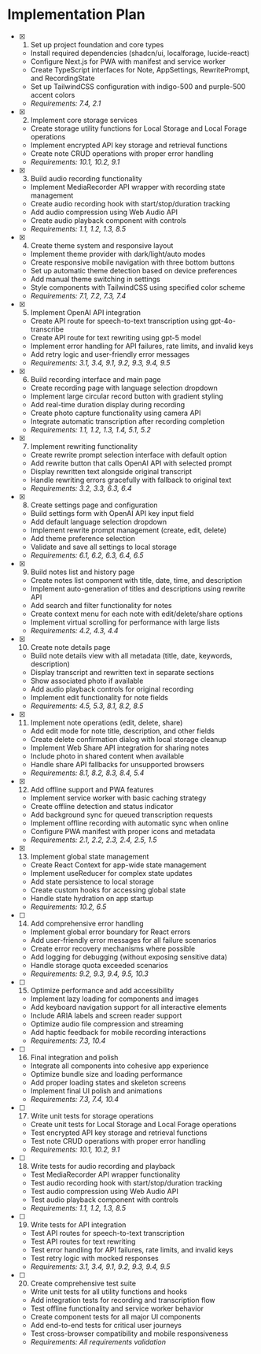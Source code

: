 # Implementation Plan

- [x] 1. Set up project foundation and core types
  - Install required dependencies (shadcn/ui, localforage, lucide-react)
  - Configure Next.js for PWA with manifest and service worker
  - Create TypeScript interfaces for Note, AppSettings, RewritePrompt, and RecordingState
  - Set up TailwindCSS configuration with indigo-500 and purple-500 accent colors
  - _Requirements: 7.4, 2.1_

- [x] 2. Implement core storage services
  - Create storage utility functions for Local Storage and Local Forage operations
  - Implement encrypted API key storage and retrieval functions
  - Create note CRUD operations with proper error handling
  - _Requirements: 10.1, 10.2, 9.1_

- [x] 3. Build audio recording functionality





  - Implement MediaRecorder API wrapper with recording state management
  - Create audio recording hook with start/stop/duration tracking
  - Add audio compression using Web Audio API
  - Create audio playback component with controls
  - _Requirements: 1.1, 1.2, 1.3, 8.5_

- [x] 4. Create theme system and responsive layout






  - Implement theme provider with dark/light/auto modes
  - Create responsive mobile navigation with three bottom buttons
  - Set up automatic theme detection based on device preferences
  - Add manual theme switching in settings
  - Style components with TailwindCSS using specified color scheme
  - _Requirements: 7.1, 7.2, 7.3, 7.4_

- [x] 5. Implement OpenAI API integration





  - Create API route for speech-to-text transcription using gpt-4o-transcribe
  - Create API route for text rewriting using gpt-5 model
  - Implement error handling for API failures, rate limits, and invalid keys
  - Add retry logic and user-friendly error messages
  - _Requirements: 3.1, 3.4, 9.1, 9.2, 9.3, 9.4, 9.5_

- [x] 6. Build recording interface and main page









  - Create recording page with language selection dropdown
  - Implement large circular record button with gradient styling
  - Add real-time duration display during recording
  - Create photo capture functionality using camera API
  - Integrate automatic transcription after recording completion
  - _Requirements: 1.1, 1.2, 1.3, 1.4, 5.1, 5.2_

- [x] 7. Implement rewriting functionality





  - Create rewrite prompt selection interface with default option
  - Add rewrite button that calls OpenAI API with selected prompt
  - Display rewritten text alongside original transcript
  - Handle rewriting errors gracefully with fallback to original text
  - _Requirements: 3.2, 3.3, 6.3, 6.4_

- [x] 8. Create settings page and configuration





  - Build settings form with OpenAI API key input field
  - Add default language selection dropdown
  - Implement rewrite prompt management (create, edit, delete)
  - Add theme preference selection
  - Validate and save all settings to local storage
  - _Requirements: 6.1, 6.2, 6.3, 6.4, 6.5_

- [x] 9. Build notes list and history page








  - Create notes list component with title, date, time, and description
  - Implement auto-generation of titles and descriptions using rewrite API
  - Add search and filter functionality for notes
  - Create context menu for each note with edit/delete/share options
  - Implement virtual scrolling for performance with large lists
  - _Requirements: 4.2, 4.3, 4.4_

- [x] 10. Create note details page





  - Build note details view with all metadata (title, date, keywords, description)
  - Display transcript and rewritten text in separate sections
  - Show associated photo if available
  - Add audio playback controls for original recording
  - Implement edit functionality for note fields
  - _Requirements: 4.5, 5.3, 8.1, 8.2, 8.5_

- [x] 11. Implement note operations (edit, delete, share)







  - Add edit mode for note title, description, and other fields
  - Create delete confirmation dialog with local storage cleanup
  - Implement Web Share API integration for sharing notes
  - Include photo in shared content when available
  - Handle share API fallbacks for unsupported browsers
  - _Requirements: 8.1, 8.2, 8.3, 8.4, 5.4_

- [x] 12. Add offline support and PWA features





  - Implement service worker with basic caching strategy
  - Create offline detection and status indicator
  - Add background sync for queued transcription requests
  - Implement offline recording with automatic sync when online
  - Configure PWA manifest with proper icons and metadata
  - _Requirements: 2.1, 2.2, 2.3, 2.4, 2.5, 1.5_

- [x] 13. Implement global state management





  - Create React Context for app-wide state management
  - Implement useReducer for complex state updates
  - Add state persistence to local storage
  - Create custom hooks for accessing global state
  - Handle state hydration on app startup
  - _Requirements: 10.2, 6.5_

- [ ] 14. Add comprehensive error handling
  - Implement global error boundary for React errors
  - Add user-friendly error messages for all failure scenarios
  - Create error recovery mechanisms where possible
  - Add logging for debugging (without exposing sensitive data)
  - Handle storage quota exceeded scenarios
  - _Requirements: 9.2, 9.3, 9.4, 9.5, 10.3_

- [ ] 15. Optimize performance and add accessibility
  - Implement lazy loading for components and images
  - Add keyboard navigation support for all interactive elements
  - Include ARIA labels and screen reader support
  - Optimize audio file compression and streaming
  - Add haptic feedback for mobile recording interactions
  - _Requirements: 7.3, 10.4_

- [ ] 16. Final integration and polish
  - Integrate all components into cohesive app experience
  - Optimize bundle size and loading performance
  - Add proper loading states and skeleton screens
  - Implement final UI polish and animations
  - _Requirements: 7.3, 7.4, 10.4_

- [ ] 17. Write unit tests for storage operations
  - Create unit tests for Local Storage and Local Forage operations
  - Test encrypted API key storage and retrieval functions
  - Test note CRUD operations with proper error handling
  - _Requirements: 10.1, 10.2, 9.1_

- [ ] 18. Write tests for audio recording and playback
  - Test MediaRecorder API wrapper functionality
  - Test audio recording hook with start/stop/duration tracking
  - Test audio compression using Web Audio API
  - Test audio playback component with controls
  - _Requirements: 1.1, 1.2, 1.3, 8.5_

- [ ] 19. Write tests for API integration
  - Test API routes for speech-to-text transcription
  - Test API routes for text rewriting
  - Test error handling for API failures, rate limits, and invalid keys
  - Test retry logic with mocked responses
  - _Requirements: 3.1, 3.4, 9.1, 9.2, 9.3, 9.4, 9.5_

- [ ] 20. Create comprehensive test suite
  - Write unit tests for all utility functions and hooks
  - Add integration tests for recording and transcription flow
  - Test offline functionality and service worker behavior
  - Create component tests for all major UI components
  - Add end-to-end tests for critical user journeys
  - Test cross-browser compatibility and mobile responsiveness
  - _Requirements: All requirements validation_